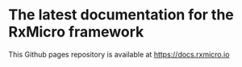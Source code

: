 # The latest documentation for the RxMicro framework

This Github pages repository is available at https://docs.rxmicro.io
